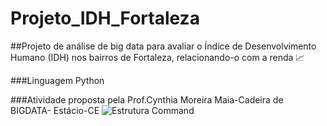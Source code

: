 # Projeto_IDH_Fortaleza
##Projeto de análise de big data para avaliar o Índice de Desenvolvimento Humano (IDH) nos bairros de Fortaleza, relacionando-o com a renda :chart_with_upwards_trend:

###Linguagem Python

###Atividade proposta pela Prof.Cynthia Moreira Maia-Cadeira de BIGDATA- Estácio-CE
![Estrutura Command](https://github.com/LaisGLima/Projeto_IDH_Fortaleza/blob/main/Banner_BigData.jpg)


